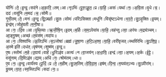 

  
योनिः॑।ते॒।इ॒न्द्र॒।सद॑ने।अ॒का॒रि॒।तम्।आ।नृऽभिः॑।पु॒रु॒ऽहू॒त॒।प्र।या॒हि॒।असः॑।यथा॑।नः॒।अ॒वि॒ता।वृ॒धे।च॒।ददः॑।वसू॑नि।म॒मदः॑।च॒।सोमैः॑॥  
गृ॒भी॒तम्।ते॒।मनः॑।इ॒न्द्र॒।द्वि॒ऽबर्हाः॑।सु॒तः।सोमः॑।परि॑ऽसिक्ता।मधू॑नि।विसृ॑ष्टऽधेना।भ॒र॒ते॒।सु॒ऽवृ॒क्तिः।इ॒यम्।इन्द्र॑म्।जोहु॑वती।म॒नी॒षा॥  
आ।नः॒।दि॒वः।आ।पृ॒थि॒व्याः।ऋ॒जी॒षि॒न्।इ॒दम्।ब॒र्हिः।स॒म॒ऽपेया॑य।या॒हि॒।वह॑न्तु।त्वा॒।हर॑यः।म॒द्र्य॑ञ्चम्।आ॒ङ्गू॒षम्।अच्छ॑।त॒वस॑म्।मदा॑य॥  
आ।नः॒।विश्वा॑भिः।ऊ॒तिऽभिः॑।स॒ऽजोषाः॑।ब्रह्म॑।जु॒षा॒णः।ह॒रि॒ऽअ॒श्व॒।या॒हि॒।वरी॑वृजत्।स्थवि॑रेभिः।सु॒ऽशि॒प्र॒।अ॒स्मे इति॑।दध॑त्।वृष॑णम्।शुष्म॑म्।इ॒न्द्र॒॥  
ए॒षः।स्तोमः॑।म॒हे।उ॒ग्राय॑।वाहे॑।धु॒रिऽइ॑व।अत्यः॑।न।वा॒जय॑न्।अ॒धा॒यि॒।इन्द्र॑।त्वा॒।अ॒यम्।अ॒र्कः।ई॒ट्टे॒।वसू॑नाम्।दि॒विऽइ॑व।द्याम्।अधि॑।नः॒।श्रोम॑तम्।धाः॥  
ए॒व।नः॒।इ॒न्द्र॒।वार्य॑स्य।पू॒र्धि॒।प्र।ते॒।म॒हीम्।सु॒ऽम॒तिम्।वे॒वि॒दा॒म॒।इष॑म्।पि॒न्व॒।म॒घव॑त्ऽभ्यः।सु॒ऽवीरा॑म्।यू॒यम्।पा॒त॒।स्व॒स्तिऽभिः॑।सदा॑।नः॒॥  
